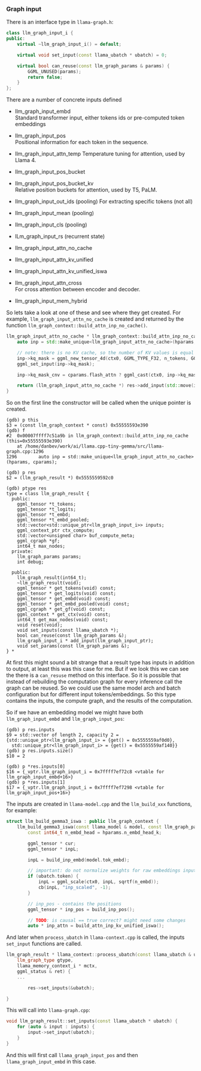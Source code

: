 ### Graph input
There is an interface type in `llama-graph.h`:
```c++
class llm_graph_input_i {
public:
    virtual ~llm_graph_input_i() = default;

    virtual void set_input(const llama_ubatch * ubatch) = 0;

    virtual bool can_reuse(const llm_graph_params & params) {
        GGML_UNUSED(params);
        return false;
    }
};
```
There are a number of concrete inputs defined
* llm_graph_input_embd  
Standard transformer input, either tokens ids or pre-computed token embeddings

* llm_graph_input_pos  
Positional information for each token in the sequence.

* llm_graph_input_attn_temp 
Temperature tuning for attention, used by Llama 4.

* llm_graph_input_pos_bucket
* llm_graph_input_pos_bucket_kv  
Relative position buckets for attention, used by T5, PaLM.

* llm_graph_input_out_ids           (pooling)
For extracting specific tokens (not all)
* llm_graph_input_mean              (pooling)
* llm_graph_input_cls               (pooling)

* lLm_graph_input_rs                (recurrent state)

* llm_graph_input_attn_no_cache
* llm_graph_input_attn_kv_unified 
* llm_graph_input_attn_kv_unified_iswa 

* llm_graph_input_attn_cross  
For cross attention between encoder and decoder.

* llm_graph_input_mem_hybrid 

So lets take a look at one of these and see where they get created. For example,
`llm_graph_input_attn_no_cache` is created and returned by the function
`llm_graph_context::build_attn_inp_no_cache()`.
```c++
llm_graph_input_attn_no_cache * llm_graph_context::build_attn_inp_no_cache() const {
    auto inp = std::make_unique<llm_graph_input_attn_no_cache>(hparams, cparams);

    // note: there is no KV cache, so the number of KV values is equal to the number of tokens in the batch
    inp->kq_mask = ggml_new_tensor_4d(ctx0, GGML_TYPE_F32, n_tokens, GGML_PAD(n_tokens, GGML_KQ_MASK_PAD), 1, 1);
    ggml_set_input(inp->kq_mask);

    inp->kq_mask_cnv = cparams.flash_attn ? ggml_cast(ctx0, inp->kq_mask, GGML_TYPE_F16) : inp->kq_mask;

    return (llm_graph_input_attn_no_cache *) res->add_input(std::move(inp));
}
```
So on the first line the constructor will be called when the unique pointer is
created.
```console
(gdb) p this
$3 = (const llm_graph_context * const) 0x55555593e390
(gdb) f
#2  0x00007ffff7c51a9b in llm_graph_context::build_attn_inp_no_cache (this=0x55555593e390)
    at /home/danbev/work/ai/llama.cpp-tiny-gemma/src/llama-graph.cpp:1296
1296	    auto inp = std::make_unique<llm_graph_input_attn_no_cache>(hparams, cparams);

(gdb) p res
$2 = (llm_graph_result *) 0x5555559592c0

(gdb) ptype res
type = class llm_graph_result {
  public:
    ggml_tensor *t_tokens;
    ggml_tensor *t_logits;
    ggml_tensor *t_embd;
    ggml_tensor *t_embd_pooled;
    std::vector<std::unique_ptr<llm_graph_input_i>> inputs;
    ggml_context_ptr ctx_compute;
    std::vector<unsigned char> buf_compute_meta;
    ggml_cgraph *gf;
    int64_t max_nodes;
  private:
    llm_graph_params params;
    int debug;

  public:
    llm_graph_result(int64_t);
    ~llm_graph_result(void);
    ggml_tensor * get_tokens(void) const;
    ggml_tensor * get_logits(void) const;
    ggml_tensor * get_embd(void) const;
    ggml_tensor * get_embd_pooled(void) const;
    ggml_cgraph * get_gf(void) const;
    ggml_context * get_ctx(void) const;
    int64_t get_max_nodes(void) const;
    void reset(void);
    void set_inputs(const llama_ubatch *);
    bool can_reuse(const llm_graph_params &);
    llm_graph_input_i * add_input(llm_graph_input_ptr);
    void set_params(const llm_graph_params &);
} *
```
At first this might sound a bit strange that a result type has inputs in addition
to output, at least this was this case for me. But if we look this we can see
the there is a `can_resuse` method on this interface. So it is possible that
instead of rebuilding the computation graph for every inference call the graph
can be reused. So we could use the same model arch and batch configuration but
for different input tokens/embeddings. So this type contains the inputs, the
compute graph, and the results of the computation.

So if we have an embedding model we might have both `llm_graph_input_embd` and
`llm_graph_input_pos`:
```console
(gdb) p res.inputs
$9 = std::vector of length 2, capacity 2 = {std::unique_ptr<llm_graph_input_i> = {get() = 0x5555559af0d0}, 
  std::unique_ptr<llm_graph_input_i> = {get() = 0x5555559af140}}
(gdb) p res.inputs.size()
$10 = 2

(gdb) p *res.inputs[0]
$16 = {_vptr.llm_graph_input_i = 0x7ffff7ef72c8 <vtable for llm_graph_input_embd+16>}
(gdb) p *res.inputs[1]
$17 = {_vptr.llm_graph_input_i = 0x7ffff7ef7298 <vtable for llm_graph_input_pos+16>}
```

The inputs are created in `llama-model.cpp` and the `llm_build_xxx` functions, 
for example:
```c++
struct llm_build_gemma3_iswa : public llm_graph_context {
    llm_build_gemma3_iswa(const llama_model & model, const llm_graph_params & params) : llm_graph_context(params) {
        const int64_t n_embd_head = hparams.n_embd_head_k;

        ggml_tensor * cur;
        ggml_tensor * inpL;

        inpL = build_inp_embd(model.tok_embd);

        // important: do not normalize weights for raw embeddings input (i.e. encoded image emdeddings)
        if (ubatch.token) {
            inpL = ggml_scale(ctx0, inpL, sqrtf(n_embd));
            cb(inpL, "inp_scaled", -1);
        }

        // inp_pos - contains the positions
        ggml_tensor * inp_pos = build_inp_pos();

        // TODO: is causal == true correct? might need some changes
        auto * inp_attn = build_attn_inp_kv_unified_iswa();
```

And later when `process_ubatch` in `llama-context.cpp` is called, the inputs
`set_input` functions are called.
```c++
llm_graph_result * llama_context::process_ubatch(const llama_ubatch & ubatch,
    llm_graph_type gtype,
    llama_memory_context_i * mctx,
    ggml_status & ret) {
    ...

        res->set_inputs(&ubatch);

}
```
This will call into `llama-graph.cpp`:
```c++
void llm_graph_result::set_inputs(const llama_ubatch * ubatch) {
    for (auto & input : inputs) {
        input->set_input(ubatch);
    }
}
```
And this will first call `llama_graph_input_pos` and then
`llama_graph_input_embd` in this case.
